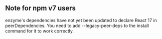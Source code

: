 
## Note for npm v7 users
enzyme's dependencies have not yet been updated to declare React 17 in peerDependencies. You need to add --legacy-peer-deps to the install command for it to work correctly.
